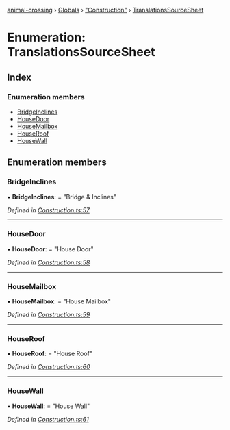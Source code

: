 [animal-crossing](../README.md) › [Globals](../globals.md) › ["Construction"](../modules/_construction_.md) › [TranslationsSourceSheet](_construction_.translationssourcesheet.md)

# Enumeration: TranslationsSourceSheet

## Index

### Enumeration members

* [BridgeInclines](_construction_.translationssourcesheet.md#bridgeinclines)
* [HouseDoor](_construction_.translationssourcesheet.md#housedoor)
* [HouseMailbox](_construction_.translationssourcesheet.md#housemailbox)
* [HouseRoof](_construction_.translationssourcesheet.md#houseroof)
* [HouseWall](_construction_.translationssourcesheet.md#housewall)

## Enumeration members

###  BridgeInclines

• **BridgeInclines**: = "Bridge & Inclines"

*Defined in [Construction.ts:57](https://github.com/Norviah/animal-crossing/blob/cd5681f/module/types/Construction.ts#L57)*

___

###  HouseDoor

• **HouseDoor**: = "House Door"

*Defined in [Construction.ts:58](https://github.com/Norviah/animal-crossing/blob/cd5681f/module/types/Construction.ts#L58)*

___

###  HouseMailbox

• **HouseMailbox**: = "House Mailbox"

*Defined in [Construction.ts:59](https://github.com/Norviah/animal-crossing/blob/cd5681f/module/types/Construction.ts#L59)*

___

###  HouseRoof

• **HouseRoof**: = "House Roof"

*Defined in [Construction.ts:60](https://github.com/Norviah/animal-crossing/blob/cd5681f/module/types/Construction.ts#L60)*

___

###  HouseWall

• **HouseWall**: = "House Wall"

*Defined in [Construction.ts:61](https://github.com/Norviah/animal-crossing/blob/cd5681f/module/types/Construction.ts#L61)*
